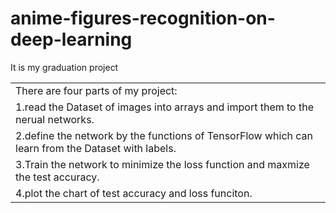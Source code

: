 # anime-figures-recognition-on-deep-learning
It is my graduation project 
<table>
    <tr>
       <td>There are four parts of my project:</td>
    </tr>
    <tr>
       <td>1.read the Dataset of images into arrays and import them to the nerual networks.</td>
    </tr>
   <tr>
       <td>2.define the network by the functions of TensorFlow which can learn from the Dataset with labels.</td>
    </tr>
   <tr>
       <td>3.Train the network to minimize the loss function and maxmize the test accuracy.</td>
    </tr>
  <tr>
       <td>4.plot the chart of test accuracy and loss funciton.</td>
    </tr>
</table>
